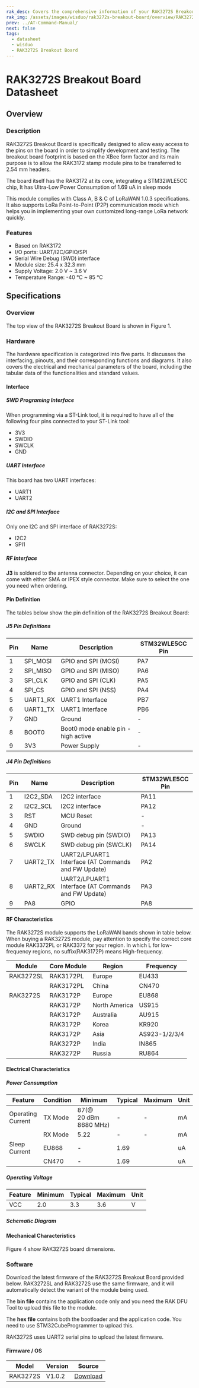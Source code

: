 ```yaml
---
rak_desc: Covers the comprehensive information of your RAK3272S Breakout Board to help you in using it. This information includes technical specifications, characteristics, and requirements, and it also discusses the device components.
rak_img: /assets/images/wisduo/rak3272s-breakout-board/overview/RAK3272S_Breakout_home.png
prev: ../AT-Command-Manual/
next: false
tags:
  - datasheet
  - wisduo
  - RAK3272S Breakout Board
---
```


# RAK3272S Breakout Board Datasheet

## Overview

### Description

RAK3272S Breakout Board is specifically designed to allow easy access to the pins on the board in order to simplify development and testing. The breakout board footprint is based on the XBee form factor and its main purpose is to allow the RAK3172 stamp module pins to be transferred to 2.54&nbsp;mm headers.

The board itself has the RAK3172 at its core, integrating a STM32WLE5CC chip, It has Ultra-Low Power Consumption of 1.69&nbsp;uA in sleep mode 

This module complies with Class A, B & C of LoRaWAN 1.0.3 specifications. It also supports LoRa Point-to-Point (P2P) communication mode which helps you in implementing your own customized long-range LoRa network quickly.

### Features

- Based on RAK3172
- I/O ports: UART/I2C/GPIO/SPI
- Serial Wire Debug (SWD) interface
- Module size: 25.4 x 32.3&nbsp;mm
- Supply Voltage: 2.0&nbsp;V ~ 3.6&nbsp;V
- Temperature Range: -40&nbsp;°C ~ 85&nbsp;°C


## Specifications

### Overview

The top view of the RAK3272S Breakout Board is shown in Figure 1.


<rk-img
  src="/assets/images/wisduo/rak3272s-breakout-board/datasheet/overview.svg"
  width="50%"
  caption="RAK3272S Top and Bottom View"
/>

### Hardware

The hardware specification is categorized into five parts. It discusses the interfacing, pinouts, and their corresponding functions and diagrams. It also covers the electrical and mechanical parameters of the board, including the tabular data of the functionalities and standard values.


#### Interface 

##### SWD Programing Interface

When programming via a ST-Link tool, it is required to have all of the following four pins connected to your ST-Link tool:

- 3V3
- SWDIO
- SWCLK
- GND

##### UART Interface

This board has two UART interfaces:

- UART1
- UART2

##### I2C and SPI Interface 

Only one I2C and SPI interface of RAK3272S:

- I2C2
- SPI1

##### RF Interface

**J3** is soldered to the antenna connector. Depending on your choice, it can come with either SMA or IPEX style connector. Make sure to select the one you need when ordering.

#### Pin Definition

<rk-img
  src="/assets/images/wisduo/rak3272s-breakout-board/datasheet/pinout.svg"
  width="50%"
  caption="RAK3272S Breakout Board Pinout"
/>

The tables below show the pin definition of the RAK3272S Breakout Board:

##### J5 Pin Definitions

| Pin | Name     | Description                         | STM32WLE5CC Pin |
| --- | -------- | ----------------------------------- | --------------- |
| 1   | SPI_MOSI | GPIO and SPI (MOSI)                 | PA7             |
| 2   | SPI_MISO | GPIO and SPI (MISO)                 | PA6             |
| 3   | SPI_CLK  | GPIO and SPI (CLK)                  | PA5             |
| 4   | SPI_CS   | GPIO and SPI (NSS)                  | PA4             |
| 5   | UART1_RX | UART1 Interface                     | PB7             |
| 6   | UART1_TX | UART1 Interface                     | PB6             |
| 7   | GND      | Ground                              | -               |
| 8   | BOOT0    | Boot0 mode enable pin - high active | -               |
| 9   | 3V3      | Power Supply                        | -               |

##### J4 Pin Definitions 

| Pin | Name     | Description                                         | STM32WLE5CC Pin |
| --- | -------- | --------------------------------------------------- | --------------- |
| 1   | I2C2_SDA | I2C2 interface                                      | PA11            |
| 2   | I2C2_SCL | I2C2 interface                                      | PA12            |
| 3   | RST      | MCU Reset                                           | -               |
| 4   | GND      | Ground                                              | -               |
| 5   | SWDIO    | SWD debug pin (SWDIO)                               | PA13            |
| 6   | SWCLK    | SWD debug pin (SWCLK)                               | PA14            |
| 7   | UART2_TX | UART2/LPUART1 Interface (AT Commands and FW Update) | PA2             |
| 8   | UART2_RX | UART2/LPUART1 Interface (AT Commands and FW Update) | PA3             |
| 9   | PA8      | GPIO                                                | PA8             |

#### RF Characteristics

The RAK3272S module supports the LoRaWAN bands shown in table below. When buying a RAK3272S module, pay attention to specify the correct core module RAK3372PL or RAK3372 for your region. In which L for low-frequency regions, no suffix(RAK3172P) means High-frequency.

| Module    | Core Module | Region        | Frequency |
| --------- | ----------- | ------------- | --------- |
| RAK3272SL | RAK3172PL   | Europe        | EU433     |
|           | RAK3172PL   | China         | CN470     |
| RAK3272S  | RAK3172P    | Europe        | EU868     |
|           | RAK3172P    | North America | US915     |
|           | RAK3172P    | Australia     | AU915     |
|           | RAK3172P    | Korea         | KR920     |
|           | RAK3172P    | Asia          | AS923-1/2/3/4     |
|           | RAK3272P    | India         | IN865     |
|           | RAK3272P    | Russia        | RU864     |

#### Electrical Characteristics

##### Power Consumption

| Feature           | Condition | Minimum                         | Typical | Maximum | Unit |
| ----------------- | --------- | ------------------------------- | ------- | ------- | ---- |
| Operating Current | TX Mode   | 87(@ 20&nbsp;dBm 8680&nbsp;MHz) | -       | -       | mA   |
|                   | RX Mode   | 5.22                            | -       | -       | mA   |
| Sleep Current     | EU868     | -                               | 1.69    |         | uA   |
|                   | CN470     | -                               | 1.69    |         | uA   |

##### Operating Voltage

| Feature | Minimum | Typical | Maximum | Unit |
| ------- | ------- | ------- | ------- | ---- |
| VCC     | 2.0     | 3.3     | 3.6     | V    |

##### Schematic Diagram

<rk-img
  src="/assets/images/wisduo/rak3272s-breakout-board/datasheet/rak3272s_schematic.png"
  width="80%"
  caption="RAK3272S Schematic Diagram"
/>

#### Mechanical Characteristics

Figure 4 show RAK3272S board dimensions.

<rk-img
  src="/assets/images/wisduo/rak3272s-breakout-board/datasheet/dimensions.png"
  width="50%"
  caption="RAK3272S Mechanical Dimensions"
/>


### Software

Download the latest firmware of the RAK3272S Breakout Board provided below. RAK3272SL and RAK3272S use the same firmware, and it will automatically detect the variant of the module being used.

The **bin file** contains the application code only and you need the RAK DFU Tool to upload this file to the module.

The **hex file** contains both the bootloader and the application code. You need to use STM32CubeProgrammer to upload this.

RAK3272S uses UART2 serial pins to upload the latest firmware.

#### Firmware / OS

| Model    | Version | Source                                                                                            |
| -------- | ------- | ------------------------------------------------------------------------------------------------- |
| RAK3272S | V1.0.2  | [Download](https://downloads.rakwireless.com/LoRa/RAK3272S/Firmware/RAK3272S_Latest_Firmware.zip) |

